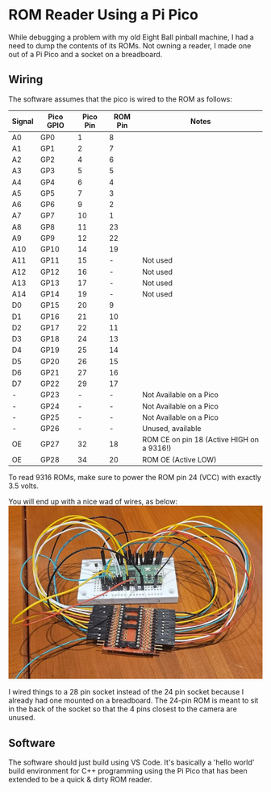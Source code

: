 # ROM Reader Using a Pi Pico

While debugging a problem with my old Eight Ball pinball machine, I had a need to dump the contents of its ROMs.
Not owning a reader, I made one out of a Pi Pico and a socket on a breadboard.

## Wiring

The software assumes that the pico is wired to the ROM as follows:

|Signal|Pico GPIO|Pico Pin|ROM Pin|Notes|
|-|-|-|-|-|
|A0|GP0|1|8||
|A1|GP1|2|7||
|A2|GP2|4|6||
|A3|GP3|5|5||
|A4|GP4|6|4||
|A5|GP5|7|3||
|A6|GP6|9|2||
|A7|GP7|10|1||
|A8|GP8|11|23||
|A9|GP9|12|22||
|A10|GP10|14|19||
|A11|GP11|15|-|Not used|
|A12|GP12|16|-|Not used|
|A13|GP13|17|-|Not used|
|A14|GP14|19|-|Not used|
|D0|GP15|20|9||
|D1|GP16|21|10||
|D2|GP17|22|11||
|D3|GP18|24|13||
|D4|GP19|25|14||
|D5|GP20|26|15||
|D6|GP21|27|16|||
|D7|GP22|29|17||
|-|GP23|-|-|Not Available on a Pico|
|-|GP24|-|-|Not Available on a Pico|
|-|GP25|-|-|Not Available on a Pico|
|-|GP26|-|-|Unused, available|
|OE|GP27|32|18|ROM CE on pin 18 (Active HIGH on a 9316!)|
|OE|GP28|34|20|ROM OE (Active LOW)|

To read 9316 ROMs, make sure to power the ROM pin 24 (VCC) with exactly 3.5 volts.

You will end up with a nice wad of wires, as below:
![](images/rom-reader.jpg)

I wired things to a 28 pin socket instead of the 24 pin socket because I already had one mounted on a breadboard.
The 24-pin ROM is meant to sit in the back of the socket so that the 4 pins closest to the camera are unused.

## Software

The software should just build using VS Code.
It's basically a 'hello world' build environment for C++ programming using the Pi Pico that has been extended to be a quick & dirty ROM reader.
